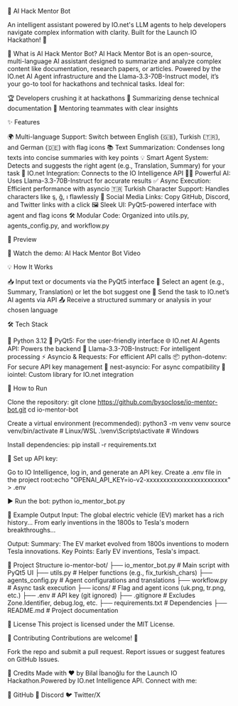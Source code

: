 🧠 AI Hack Mentor Bot

An intelligent assistant powered by IO.net's LLM agents to help developers navigate complex information with clarity. Built for the Launch IO Hackathon! 🚀


🎯 What is AI Hack Mentor Bot?
AI Hack Mentor Bot is an open-source, multi-language AI assistant designed to summarize and analyze complex content like documentation, research papers, or articles. Powered by the IO.net AI Agent infrastructure and the Llama-3.3-70B-Instruct model, it’s your go-to tool for hackathons and technical tasks.
Ideal for:

🏆 Developers crushing it at hackathons
📝 Summarizing dense technical documentation
🤝 Mentoring teammates with clear insights


✨ Features

🌍 Multi-language Support: Switch between English (🇬🇧), Turkish (🇹🇷), and German (🇩🇪) with flag icons
📚 Text Summarization: Condenses long texts into concise summaries with key points
💡 Smart Agent System: Detects and suggests the right agent (e.g., Translation, Summary) for your task
🔗 IO.net Integration: Connects to the IO Intelligence API
🧑‍💻 Powerful AI: Uses Llama-3.3-70B-Instruct for accurate results
✅ Async Execution: Efficient performance with asyncio
🇹🇷 Turkish Character Support: Handles characters like ş, ğ, ı flawlessly
📱 Social Media Links: Copy GitHub, Discord, and Twitter links with a click
🖼️ Sleek UI: PyQt5-powered interface with agent and flag icons
🛠️ Modular Code: Organized into utils.py, agents_config.py, and workflow.py


📸 Preview

🎥 Watch the demo: AI Hack Mentor Bot Video

💡 How It Works

📥 Input text or documents via the PyQt5 interface
🤖 Select an agent (e.g., Summary, Translation) or let the bot suggest one
🔗 Send the task to IO.net’s AI agents via API
📤 Receive a structured summary or analysis in your chosen language


🛠️ Tech Stack

🐍 Python 3.12
🎨 PyQt5: For the user-friendly interface
🌐 IO.net AI Agents API: Powers the backend
🧠 Llama-3.3-70B-Instruct: For intelligent processing
⚡️ Asyncio & Requests: For efficient API calls
📦 python-dotenv: For secure API key management
🔄 nest-asyncio: For async compatibility
🧩 iointel: Custom library for IO.net integration


🔧 How to Run

Clone the repository:
git clone https://github.com/bysoclose/io-mentor-bot.git
cd io-mentor-bot


Create a virtual environment (recommended):
python3 -m venv venv
source venv/bin/activate  # Linux/WSL
.\venv\Scripts\activate   # Windows


Install dependencies:
pip install -r requirements.txt


🔐 Set up API key:

Go to IO Intelligence, log in, and generate an API key.
Create a .env file in the project root:echo "OPENAI_API_KEY=io-v2-xxxxxxxxxxxxxxxxxxxxxxxx" > .env




▶️ Run the bot:
python io_mentor_bot.py




📄 Example Output
Input:
The global electric vehicle (EV) market has a rich history... From early inventions in the 1800s to Tesla's modern breakthroughs...

Output:
Summary: The EV market evolved from 1800s inventions to modern Tesla innovations.
Key Points: Early EV inventions, Tesla's impact.


📁 Project Structure
io-mentor-bot/
├── io_mentor_bot.py        # Main script with PyQt5 UI
├── utils.py                # Helper functions (e.g., fix_turkish_chars)
├── agents_config.py        # Agent configurations and translations
├── workflow.py             # Async task execution
├── icons/                  # Flag and agent icons (uk.png, tr.png, etc.)
├── .env                    # API key (git ignored)
├── .gitignore              # Excludes Zone.Identifier, debug.log, etc.
├── requirements.txt        # Dependencies
├── README.md               # Project documentation


🪪 License
This project is licensed under the MIT License.

🤝 Contributing
Contributions are welcome! 🚀

Fork the repo and submit a pull request.
Report issues or suggest features on GitHub Issues.


🌟 Credits
Made with ❤️ by Bilal İbanoğlu for the Launch IO Hackathon.Powered by IO.net Intelligence API.
Connect with me:

📂 GitHub
💬 Discord
🐦 Twitter/X
